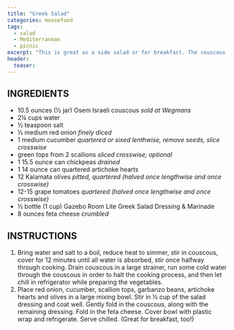 ```yaml
---
title: "Greek Salad"
categories: moosefood
tags: 
  - salad
  - Mediterranean
  - picnic
excerpt: "This is great as a side salad or for breakfast. The couscous will continue to absorb some of the dressing as it sits, so add more dressing to moisten if necessary; we prefer it on the drier side. We strongly prefer the 'Lite' version of the dressing; we found the regular to be far too oily."
header:
  teaser: 
---
```


## INGREDIENTS
* 10.5 ounces (½ jar) Osem Israeli couscous *sold at Wegmans*
* 2¼ cups water
* ½ teaspoon salt
* ½ medium red onion *finely diced*
* 1 medium cucumber *quartered or sixed lenthwise, remove seeds, slice crosswise*
* green tops from 2 scallions *sliced crosswise; optional*
* 1 15.5 ounce can chickpeas *drained*
* 1 14 ounce can quartered artichoke hearts
* 12 Kalamata olives *pitted, quartered (halved once lengthwise and once crosswise)*
* 12-15 grape tomatoes *quartered (halved once lengthwise and once crosswise)*
* ½ bottle (1 cup) Gazebo Room Lite Greek Salad Dressing & Marinade
* 8 ounces feta cheese *crumbled*

## INSTRUCTIONS
1. Bring water and salt to a boil, reduce heat to simmer, stir in couscous, cover for 12 minutes until all water is absorbed, stir once halfway through cooking. Drain couscous in a large strainer, run some cold water through the couscous in order to halt the cooking process, and then let chill in refrigerator while preparing the vegetables.
2. Place red onion, cucumber, scallion tops, garbanzo beans, artichoke hearts and olives in a large mixing bowl. Stir in ½ cup of the salad dressing and coat well. Gently fold in the couscous, along with the remaining dressing. Fold in the feta cheese. Cover bowl with plastic wrap and refrigerate. Serve chilled. (Great for breakfast, too!)
